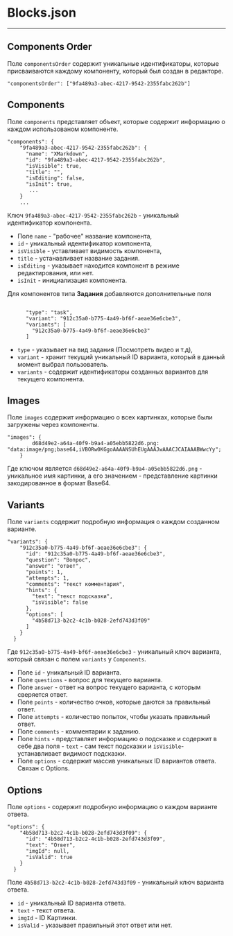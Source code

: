 # Blocks.json
----

## Components Order

Поле ```componentsOrder``` содержит уникальные идентификаторы, которые присваиваются каждому компоненту, который был создан в редакторе.

```
"componentsOrder": ["9fa489a3-abec-4217-9542-2355fabc262b"]
```

## Components
Поле  ```components``` представляет объект, которые содержит информацию о каждом использованом компоненте. 
```
"components": {
    "9fa489a3-abec-4217-9542-2355fabc262b": {
      "name": "XMarkdown",
      "id": "9fa489a3-abec-4217-9542-2355fabc262b",
      "isVisible": true,
      "title": "",
      "isEditing": false,
      "isInit": true,
       ...
    }
    ...
```
Ключ ```9fa489a3-abec-4217-9542-2355fabc262b``` -  уникальный идентификатор компонента.
* Поле ```name``` - "рабочее" название компонента, 
* ```id``` - уникальный идентификатор компонента, 
* ```isVisible``` - уставливает видимость компонента,
* ```title``` - устанавливает название задания.
* ```isEditing``` - указывает находится компонент в режиме редактирования, или нет.
* ```isInit``` - инициализация компонента.

Для компонентов типа **Задания**  добавляются дополнительные поля 
```
	
      "type": "task",
      "variant": "912c35a0-b775-4a49-bf6f-aeae36e6cbe3",
      "variants": [
        "912c35a0-b775-4a49-bf6f-aeae36e6cbe3"
      ]
```
* ```type``` - указывает на вид задания (Посмотреть видео и т.д),
* ```variant``` - хранит текущий уникальный ID варианта, который в данный момент выбрал пользователь.
* ```variants``` - содержит идентификаторы созданных вариантов для текущего компонента.

## Images
Поле ```images``` содержит информацию о всех картинках, которые были загружены через компоненты.
``` 
"images": {
		d68d49e2-a64a-40f9-b9a4-a05ebb5822d6.png: "data:image/png;base64,iVBORw0KGgoAAAANSUhEUgAAAJwAAACJCAIAAABWwcYy";
   	}
```
Где ключом является ```d68d49e2-a64a-40f9-b9a4-a05ebb5822d6.png``` - уникальное имя картинки, а его значением - представление картинки закодированное в формат Base64.

## Variants
Поле ```variants``` содержит подробную информация о каждом созданном варианте.
```
"variants": {
    "912c35a0-b775-4a49-bf6f-aeae36e6cbe3": {
      "id": "912c35a0-b775-4a49-bf6f-aeae36e6cbe3",
      "question": "Вопрос",
      "answer": "ответ",
      "points": 1,
      "attempts": 1,
      "comments": "текст комментария",
      "hints": {
        "text": "текст подсказки",
        "isVisible": false
      },
      "options": [
        "4b58d713-b2c2-4c1b-b028-2efd743d3f09"
      ]
    }
  }
```
Где ```912c35a0-b775-4a49-bf6f-aeae36e6cbe3``` - уникальный ключ варианта, который связан с полем ```variants``` у ```Components```.
* Поле ```id``` - уникальный ID варианта.
* Поле ```questions``` - вопрос для текущего варианта.
* Поле ```answer``` - ответ на вопрос текущего варианта, с которым сверяется ответ.
* Поле ```points``` - количество очков, которые даются за правильный ответ.
* Поле ```attempts``` - количество попыток, чтобы указать правильный ответ.
* Поле ```comments``` - комментарии к заданию.
* Поле ```hints``` - представляет информацию о подсказке и содержит в себе два поля - ```text``` - сам текст подсказки и ```isVisible```- устанавливает видимост подсказки.
* Поле ```options``` - содержит массив уникальных ID вариантов ответа. Связан с Options.

## Options
Поле ```options``` - содержит подробную информацию о каждом варианте ответа.
```
"options": {
    "4b58d713-b2c2-4c1b-b028-2efd743d3f09": {
      "id": "4b58d713-b2c2-4c1b-b028-2efd743d3f09",
      "text": "Ответ",
      "imgId": null,
      "isValid": true
    }
  }
```
Поле ```4b58d713-b2c2-4c1b-b028-2efd743d3f09``` - уникальный ключ варианта ответа.
* ```id``` - уникальный ID варианта ответа.
* ```text``` -  текст ответа.
* ```imgId``` - ID Картинки.
* ```isValid``` - указывает правильный этот ответ или нет.

